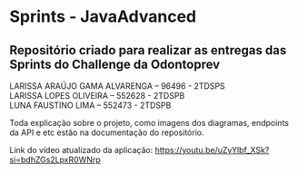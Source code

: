 # Sprints - JavaAdvanced

## Repositório criado para realizar as entregas das Sprints do Challenge da Odontoprev

LARISSA ARAÚJO GAMA ALVARENGA – 96496 - 2TDSPS <br>
LARISSA LOPES OLIVEIRA – 552628 - 2TDSPB <br>
LUNA FAUSTINO LIMA – 552473 - 2TDSPB

Toda explicação sobre o projeto, como imagens dos diagramas, endpoints da API e etc estão na documentação do repositório.

Link do vídeo atualizado da aplicação: https://youtu.be/uZyYlbf_XSk?si=bdhZGs2LpxR0WNrp
